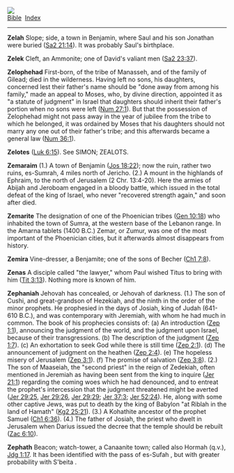 [![](../../cdshop/ithlogo.png)](../../index)  
[Bible](../index)  [Index](index) 

------------------------------------------------------------------------

<span id="000">**Zelah**</span> Slope; side, a town in Benjamin, where
Saul and his son Jonathan were buried ([Sa2
21:14](../kjv/sa2021.htm#014)). It was probably Saul's birthplace.

<span id="001">**Zelek**</span> Cleft, an Ammonite; one of David's
valiant men ([Sa2 23:37](../kjv/sa2023.htm#037)).

<span id="002">**Zelophehad**</span> First-born, of the tribe of
Manasseh, and of the family of Gilead; died in the wilderness. Having
left no sons, his daughters, concerned lest their father's name should
be "done away from among his family," made an appeal to Moses, who, by
divine direction, appointed it as "a statute of judgment" in Israel that
daughters should inherit their father's portion when no sons were left
([Num 27:1](../kjv/num027.htm#001)). But that the possession of
Zelophehad might not pass away in the year of jubilee from the tribe to
which he belonged, it was ordained by Moses that his daughters should
not marry any one out of their father's tribe; and this afterwards
became a general law ([Num 36:1](../kjv/num036.htm#001)).

<span id="003">**Zelotes**</span> ([Luk 6:15](../kjv/luk006.htm#015)).
See SIMON; ZEALOTS.

<span id="004">**Zemaraim**</span> (1.) A town of Benjamin ([Jos
18:22](../kjv/jos018.htm#022)); now the ruin, rather two ruins,
es-Sumrah, 4 miles north of Jericho. (2.) A mount in the highlands of
Ephraim, to the north of Jerusalem (2 Chr. 13:4-20). Here the armies of
Abijah and Jeroboam engaged in a bloody battle, which issued in the
total defeat of the king of Israel, who never "recovered strength
again," and soon after died.

<span id="005">**Zemarite**</span> The designation of one of the
Phoenician tribes ([Gen 10:18](../kjv/gen010.htm#018)) who inhabited the
town of Sumra, at the western base of the Lebanon range. In the Amarna
tablets (1400 B.C.) Zemar, or Zumur, was one of the most important of
the Phoenician cities, but it afterwards almost disappears from history.

<span id="006">**Zemira**</span> Vine-dresser, a Benjamite; one of the
sons of Becher ([Ch1 7:8](../kjv/ch1007.htm#008)).

<span id="007">**Zenas**</span> A disciple called "the lawyer," whom
Paul wished Titus to bring with him ([Tit 3:13](../kjv/tit003.htm#013)).
Nothing more is known of him.

<span id="008">**Zephaniah**</span> Jehovah has concealed, or Jehovah of
darkness. (1.) The son of Cushi, and great-grandson of Hezekiah, and the
ninth in the order of the minor prophets. He prophesied in the days of
Josiah, king of Judah (641-610 B.C.), and was contemporary with
Jeremiah, with whom he had much in common. The book of his prophecies
consists of: (a) An introduction ([Zep 1:1](../kjv/zep001.htm#001)),
announcing the judgment of the world, and the judgment upon Israel,
because of their transgressions. (b) The description of the judgment
([Zep 1:7](../kjv/zep001.htm#007)). (c) An exhortation to seek God while
there is still time ([Zep 2:1](../kjv/zep002.htm#001)). (d) The
announcement of judgment on the heathen ([Zep
2:4](../kjv/zep002.htm#004)). (e) The hopeless misery of Jerusalem ([Zep
3:1](../kjv/zep003.htm#001)). (f) The promise of salvation ([Zep
3:8](../kjv/zep003.htm#008)). (2.) The son of Maaseiah, the "second
priest" in the reign of Zedekiah, often mentioned in Jeremiah as having
been sent from the king to inquire ([Jer 21:1](../kjv/jer021.htm#001))
regarding the coming woes which he had denounced, and to entreat the
prophet's intercession that the judgment threatened might be averted
([Jer 29:25](../kjv/jer029.htm#025), [Jer 29:26](../kjv/jer029.htm#026),
[Jer 29:29](../kjv/jer029.htm#029); [Jer 37:3](../kjv/jer037.htm#003);
[Jer 52:24](../kjv/jer052.htm#024)). He, along with some other captive
Jews, was put to death by the king of Babylon "at Riblah in the land of
Hamath" ([Kg2 25:21](../kjv/kg2025.htm#021)). (3.) A Kohathite ancestor
of the prophet Samuel ([Ch1 6:36](../kjv/ch1006.htm#036)). (4.) The
father of Josiah, the priest who dwelt in Jerusalem when Darius issued
the decree that the temple should be rebuilt ([Zac
6:10](../kjv/zac006.htm#010)).

<span id="009">**Zephath**</span> Beacon; watch-tower, a Canaanite town;
called also Hormah (q.v.), [Jdg 1:17](../kjv/jdg001.htm#017). It has
been identified with the pass of es-Sufah , but with greater probability
with S'beita .
